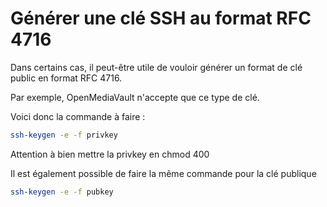 # Générer une clé SSH au format RFC 4716 
 
Dans certains cas, il peut-être utile de vouloir générer un format de 
clé public en format RFC 4716. 
 
Par exemple, OpenMediaVault n'accepte que ce type de clé. 
 
Voici donc la commande à faire : 
 
``` bash 
ssh-keygen -e -f privkey 
``` 
 
Attention à bien mettre la privkey en chmod 400 
 
Il est également possible de faire la même commande pour la clé publique 
 
``` bash 
ssh-keygen -e -f pubkey 
``` 
